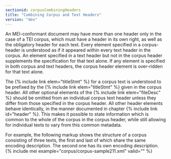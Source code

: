 ```yaml
---
sectionid: corpusCombiningHeaders
title: "Combining Corpus and Text Headers"
version: "dev"
---
```


An MEI-conformant document may have more than one header only in the case of a TEI corpus, which must have a header in its own right, as well as the obligatory header for each text. Every element specified in a corpus-header is understood as if it appeared within every text header in the corpus. An element specified in a text header but not in the corpus header supplements the specification for that text alone. If any element is specified in both corpus and text headers, the corpus header element is over-ridden for that text alone.

The {% include link elem="titleStmt" %} for a corpus text is understood to be prefixed by the {% include link elem="titleStmt" %} given in the corpus header. All other optional elements of the {% include link elem="fileDesc" %} should be omitted from an individual corpus text header unless they differ from those specified in the corpus header. All other header elements behave identically, in the manner documented in chapter {% include link id="header" %}. This makes it possible to state information which is common to the whole of the corpus in the corpus header, while still allowing for individual texts to vary from this common metadata.

For example, the following markup shows the structure of a corpus consisting of three texts, the first and last of which share the same encoding description. The second one has its own encoding description.
{% include mei example="corpus/corpus-sample211.xml" valid="" %}
    